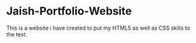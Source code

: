# Jaish-Portfolio-Website
This is a website i have created to put my HTML5 as well as CSS skills to the test.
